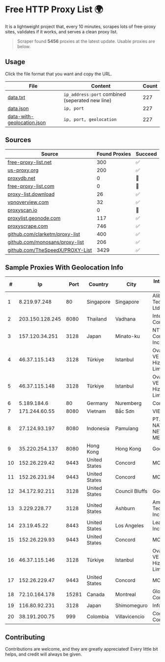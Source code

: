 
# Free HTTP Proxy List 🌍

It is a lightweight project that, every 10 minutes, scrapes lots of free-proxy sites, validates if it works, and serves a clean proxy list.


> Scraper found **5456** proxies at the latest update. Usable proxies are below.

## Usage

Click the file format that you want and copy the URL.


|File|Content|Count|
|----|-------|-----|
|[data.txt](https://raw.githubusercontent.com/themiralay/Proxy-List-World/master/data.txt)|`ip_address:port` combined (seperated new line)|227|
|[data.json](https://raw.githubusercontent.com/themiralay/Proxy-List-World/master/data.json)|`ip, port`|227|
|[data-with-geolocation.json](https://raw.githubusercontent.com/themiralay/Proxy-List-World/master/data-with-geolocation.json)|`ip, port, geolocation`|227|

## Sources

|Source|Found Proxies|Succeed|
|------|-------------|-------|
|[free-proxy-list.net](https://free-proxy-list.net)|300|✅|
|[us-proxy.org](https://www.us-proxy.org)|200|✅|
|[proxydb.net](http://proxydb.net)|0|🚫|
|[free-proxy-list.com](https://free-proxy-list.com/?page=&port=&type%5B%5D=http&type%5B%5D=https&up_time=0&search=Search)|0|🚫|
|[proxy-list.download](https://www.proxy-list.download/HTTP)|26|✅|
|[vpnoverview.com](https://vpnoverview.com/privacy/anonymous-browsing/free-proxy-servers)|32|✅|
|[proxyscan.io](https://www.proxyscan.io)|0|🚫|
|[proxylist.geonode.com](https://proxylist.geonode.com/api/proxy-list?limit=300&page=1&sort_by=lastChecked&sort_type=desc&protocols=http,https)|117|✅|
|[proxyscrape.com](https://api.proxyscrape.com/v2/?request=displayproxies&protocol=http&timeout=10000&country=all&ssl=all&anonymity=all)|746|✅|
|[github.com/clarketm/proxy-list](https://raw.githubusercontent.com/clarketm/proxy-list/master/proxy-list-raw.txt)|400|✅|
|[github.com/monosans/proxy-list](https://raw.githubusercontent.com/monosans/proxy-list/main/proxies/http.txt)|206|✅|
|[github.com/TheSpeedX/PROXY-List](https://raw.githubusercontent.com/TheSpeedX/PROXY-List/master/http.txt)|3429|✅|


## Sample Proxies With Geolocation Info

|#|Ip|Port|Country|City|Internet Service Provider|
|-|--|----|-------|----|-------------------------|
|1|8.219.97.248|80|Singapore|Singapore|Alibaba (US) Technology Co., Ltd.|
|2|203.150.128.245|8080|Thailand|Vadhana|Internet Thailand Company Ltd|
|3|157.120.34.251|3128|Japan|Minato-ku|NTT PC Communications, Inc.|
|4|46.37.115.143|3128|Türkiye|Istanbul|Ovabil Internet VE Bilisim Hizmetleri Limited Sirketi|
|5|46.37.115.148|3128|Türkiye|Istanbul|Ovabil Internet VE Bilisim Hizmetleri Limited Sirketi|
|6|5.189.184.6|80|Germany|Nuremberg|Contabo GmbH|
|7|171.244.60.55|8080|Vietnam|Bắc Sơn|VIETEL|
|8|27.124.93.197|8080|Indonesia|Pamulang|PT. JAWA POS NATIONAL NETWORK MEDIALINK|
|9|35.220.254.137|8080|Hong Kong|Hong Kong|Google LLC|
|10|152.26.229.42|9443|United States|Concord|MCNC|
|11|152.26.231.94|9443|United States|Concord|MCNC|
|12|34.172.92.211|3128|United States|Council Bluffs|Google LLC|
|13|3.229.228.77|3128|United States|Ashburn|Amazon Technologies Inc.|
|14|23.19.45.22|8443|United States|Los Angeles|Leaseweb USA, Inc.|
|15|152.26.229.93|9443|United States|Concord|MCNC|
|16|46.37.115.146|3128|Türkiye|Istanbul|Ovabil Internet VE Bilisim Hizmetleri Limited Sirketi|
|17|152.26.229.47|9443|United States|Concord|MCNC|
|18|72.10.164.178|15281|Canada|Montreal|GloboTech Communications|
|19|116.80.92.231|3128|Japan|Shimomeguro|InfoSphere|
|20|38.191.200.75|999|Colombia|Villavicencio|Cogent Communications|



## Contributing

Contributions are welcome, and they are greatly appreciated! Every
little bit helps, and credit will always be given.

